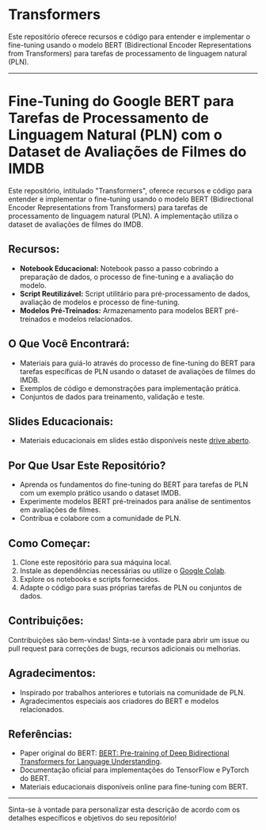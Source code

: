 # Transformers

Este repositório oferece recursos e código para entender e implementar o fine-tuning usando o modelo BERT (Bidirectional Encoder Representations from Transformers) para tarefas de processamento de linguagem natural (PLN).

---

# Fine-Tuning do Google BERT para Tarefas de Processamento de Linguagem Natural (PLN) com o Dataset de Avaliações de Filmes do IMDB

Este repositório, intitulado "Transformers", oferece recursos e código para entender e implementar o fine-tuning usando o modelo BERT (Bidirectional Encoder Representations from Transformers) para tarefas de processamento de linguagem natural (PLN). A implementação utiliza o dataset de avaliações de filmes do IMDB.

## Recursos:

- **Notebook Educacional:** Notebook passo a passo cobrindo a preparação de dados, o processo de fine-tuning e a avaliação do modelo.
- **Script Reutilizável:** Script utilitário para pré-processamento de dados, avaliação de modelos e processo de fine-tuning.
- **Modelos Pré-Treinados:** Armazenamento para modelos BERT pré-treinados e modelos relacionados.

## O Que Você Encontrará:

- Materiais para guiá-lo através do processo de fine-tuning do BERT para tarefas específicas de PLN usando o dataset de avaliações de filmes do IMDB.
- Exemplos de código e demonstrações para implementação prática.
- Conjuntos de dados para treinamento, validação e teste.

## Slides Educacionais:

- Materiais educacionais em slides estão disponíveis neste [drive aberto]([https://drive.google.com/drive/folders/1JlMMgrxoe3CgoG058JCTXXOQyO4gB0g_?usp=drive_link](https://drive.google.com/drive/folders/1JlMMgrxoe3CgoG058JCTXXOQyO4gB0g_?usp=drive_link)).

## Por Que Usar Este Repositório?

- Aprenda os fundamentos do fine-tuning do BERT para tarefas de PLN com um exemplo prático usando o dataset IMDB.
- Experimente modelos BERT pré-treinados para análise de sentimentos em avaliações de filmes.
- Contribua e colabore com a comunidade de PLN.

## Como Começar:

1. Clone este repositório para sua máquina local.
2. Instale as dependências necessárias ou utilize o [Google Colab](https://colab.google/).
3. Explore os notebooks e scripts fornecidos.
4. Adapte o código para suas próprias tarefas de PLN ou conjuntos de dados.

## Contribuições:

Contribuições são bem-vindas! Sinta-se à vontade para abrir um issue ou pull request para correções de bugs, recursos adicionais ou melhorias.

## Agradecimentos:

- Inspirado por trabalhos anteriores e tutoriais na comunidade de PLN.
- Agradecimentos especiais aos criadores do BERT e modelos relacionados.

## Referências:

- Paper original do BERT: [BERT: Pre-training of Deep Bidirectional Transformers for Language Understanding](https://arxiv.org/abs/1810.04805).
- Documentação oficial para implementações do TensorFlow e PyTorch do BERT.
- Materiais educacionais disponíveis online para fine-tuning com BERT.

---

Sinta-se à vontade para personalizar esta descrição de acordo com os detalhes específicos e objetivos do seu repositório!

